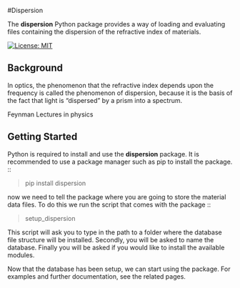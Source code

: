 #Dispersion

The **dispersion** Python package provides a way of loading and evaluating files
containing the dispersion of the refractive index of materials.

[![License: MIT](https://img.shields.io/badge/License-MIT-yellow.svg)](https://opensource.org/licenses/MIT)


## Background

In optics, the phenomenon that the refractive index depends upon the
frequency is called the phenomenon of dispersion, because it is the basis
of the fact that light is “dispersed” by a prism into a spectrum.

Feynman Lectures in physics

## Getting Started

Python is required to install and use the **dispersion** package. It
is recommended to use a package manager such as pip to install the package.
::

  > pip install dispersion

now we need to tell the package where you are going to store the material data
files. To do this we run the script that comes with the package
::

  > setup_dispersion

This script will ask you to type in the path to a folder where the database
file structure will be installed. Secondly, you will be asked to
name the database. Finally you will be asked if you would like to install
the available modules.

Now that the database has been setup, we can start using the package. For
examples and further documentation, see the related pages.
